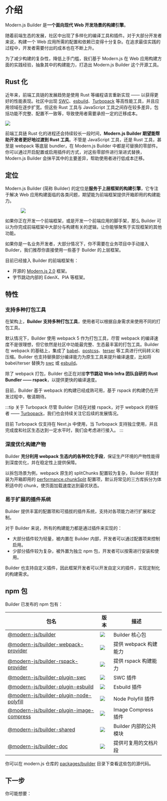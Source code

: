 # 介绍

Modern.js Builder 是**一个面向现代 Web 开发场景的构建引擎**。

随着前端生态的发展，社区中出现了多样化的编译工具和插件。对于大部分开发者来说，构建一个 Web 应用所需的配置和依赖已变得十分复杂。在追求最佳实践的过程中，开发者需要付出的成本也在不断上升。

为了减少构建的复杂性，降低上手门槛，我们基于 Modern.js 在 Web 应用构建方面的实践经验，抽象其中的构建能力，打造出 Modern.js Builder 这个开源工具。

## Rust 化

近年来，前端工具链的发展趋势是使用 Rust 等编程语言重新实现 —— 以获得更好的性能表现。社区中出现 [SWC](https://swc.rs/)、[esbuild](https://github.com/evanw/esbuild)、[Turbopack](https://turbo.build/pack) 等高性能工具，并且应用领域在逐步扩宽。但这些 Rust 工具与 JavaScript 工具之间存在较多差异，包括功能不完整、配置不一致等，导致使用者需要承担一定的迁移成本。

<img src="https://lf3-static.bytednsdoc.com/obj/eden-cn/zq-uylkvT/ljhwZthlaukjlkulzlp/rust-tools-11175.png" />

前端工具链 Rust 化的进程还会持续较长一段时间，**Modern.js Builder 期望能帮助开发者更好地过渡到 Rust 工具**。不管是 JavaScript 工具，还是 Rust 工具，甚至是 webpack 等底层 bundler，在 Modern.js Builder 中都是可替换的零部件。你可以通过开启配置或启用插件的方式，对这些零部件进行渐进式替换，Modern.js Builder 会抹平其中的主要差异，帮助使用者进行低成本迁移。

## 定位

Modern.js Builder (简称 Builder) 的定位是**服务于上层框架的构建引擎**，它专注于解决 Web 应用构建面临的各类问题，期望能为前端框架提供开箱即用的构建能力。

<img src="https://lf3-static.bytednsdoc.com/obj/eden-cn/zq-uylkvT/ljhwZthlaukjlkulzlp/builder-layers-1117.png" style="max-width: 80%; margin-left: 10%" />

如果你正在开发一个前端框架，或是开发一个前端应用的脚手架，那么 Builder 可以为你完成前端框架中大部分与构建有关的逻辑，让你能够聚焦于实现框架的其他功能。

如果你是一名业务开发者，大部分情况下，你不需要在业务项目中手动接入 Builder，我们推荐你直接使用一些基于 Builder 的上层框架。

目前已经接入 Builder 的前端框架有：

- 开源的 [Modern.js 2.0](https://github.com/modern-js-dev/modern.js) 框架。
- 字节跳动内部的 EdenX、PIA 等框架。

## 特性

### 支持多种打包工具

在架构上，**Builder 支持多种打包工具**，使用者可以根据自身需求来使用不同的打包工具。

默认情况下，Builder 使用 webpack 5 作为打包工具，尽管 webpack 的编译速度不是很理想，但它依然是社区中功能最完整、生态最丰富的打包工具。Builder 在 webpack 的基础上，集成了 [babel](https://github.com/babel/babel)、[postcss](https://github.com/postcss/postcss)、[terser](https://github.com/terser/terser) 等工具进行代码转义和压缩。Builder 也支持替换部分编译能力为原生工具来提升编译速度，比如将 babel/terser 替换为 [swc](https://github.com/swc-project/swc) 或 [esbuild](https://github.com/evanw/esbuild)。

除了 webpack 打包，Builder 也正在对接**字节跳动 Web Infra 团队自研的 Rust Bundler —— rspack**，以提供更快的编译速度。

目前，Builder 基于 webpack 的构建已经成熟可用，基于 rspack 的构建仍在开发过程中，敬请期待。

:::tip 关于 Turbopack
尽管 Builder 已经在对接 rspack，对于 webpack 的继任者 —— [Turbopack](https://turbo.build/pack)，我们也会持续关注它后续的发展情况。

目前 Turbopack 仅支持在 Next.js 中使用，当 Turbopack 支持独立使用，并且完成度和社区生态达到一定水平时，我们会考虑进行接入。
:::

### 深度优化构建产物

Builder **充分利用 webpack 生态内的各种优化手段**，保证生产环境的产物性能得到深度优化，并在稳定性上提供保障。

以拆包场景为例，webpack 原生的 splitChunks 配置较为复杂，Builder 将其封装为开箱即用的 [performance.chunkSplit](/zh/api/config-performance.html#performance-chunksplit) 配置项，默认将常见的三方库拆分为体积适中的 chunk，使页面加载速度达到最优状态。

### 易于扩展的插件系统

Builder 提供丰富的配置项和可插拔的插件系统，支持对各项能力进行扩展和定制。

对于 Builder 来说，所有的构建能力都是通过插件来实现的：

- 大部分插件较为轻量，被内置在 Builder 内部，开发者可以通过配置项来控制启用。
- 少部分插件较为复杂，被外置为独立 npm 包，开发者可以按需进行安装和使用。

Builder 也支持自定义插件，因此框架开发者可以开发自定义的插件，实现定制化的构建需求。

## npm 包

Builder 已发布的 npm 包有：

| 包名                                                                                                               | 版本                                                                                              | 描述                   |
| ------------------------------------------------------------------------------------------------------------------ | ------------------------------------------------------------------------------------------------- | ---------------------- |
| [@modern-js/builder](https://www.npmjs.com/package/@modern-js/builder)                                             | ![](https://img.shields.io/npm/v/@modern-js/builder/beta?style=flat-square)                       | Builder 核心包         |
| [@modern-js/builder-webpack-provider](https://www.npmjs.com/package/@modern-js/builder-webpack-provider)           | ![](https://img.shields.io/npm/v/@modern-js/builder-webpack-provider/beta?style=flat-square)      | 提供 webpack 构建能力  |
| [@modern-js/builder-rspack-provider](https://www.npmjs.com/package/@modern-js/builder-rspack-provider)             | ![](https://img.shields.io/npm/v/@modern-js/builder-rspack-provider/beta?style=flat-square)       | 提供 rspack 构建能力   |
| [@modern-js/builder-plugin-swc](https://www.npmjs.com/package/@modern-js/builder-plugin-swc)                       | ![](https://img.shields.io/npm/v/@modern-js/builder-plugin-swc/beta?style=flat-square)            | SWC 插件               |
| [@modern-js/builder-plugin-esbuild](https://www.npmjs.com/package/@modern-js/builder-plugin-esbuild)               | ![](https://img.shields.io/npm/v/@modern-js/builder-plugin-esbuild/beta?style=flat-square)        | Esbuild 插件           |
| [@modern-js/builder-plugin-node-polyfill](https://www.npmjs.com/package/@modern-js/builder-plugin-node-polyfill)   | ![](https://img.shields.io/npm/v/@modern-js/builder-plugin-node-polyfill/beta?style=flat-square)  | Node Polyfill 插件     |
| [@modern-js/builder-plugin-image-compress](https://www.npmjs.com/package/@modern-js/builder-plugin-image-compress) | ![](https://img.shields.io/npm/v/@modern-js/builder-plugin-image-compress/beta?style=flat-square) | Image Compress 插件           |
| [@modern-js/builder-shared](https://www.npmjs.com/package/@modern-js/builder-shared)                               | ![](https://img.shields.io/npm/v/@modern-js/builder-shared/beta?style=flat-square)                | Builder 内部的公共模块 |
| [@modern-js/builder-doc](https://www.npmjs.com/package/@modern-js/builder-doc)                                     | ![](https://img.shields.io/npm/v/@modern-js/builder-doc/beta?style=flat-square)                   | 提供可复用的文档片段   |

你可以在 modern.js 仓库的 [packages/builder](https://github.com/modern-js-dev/modern.js/tree/main/packages/builder/) 目录下查看这些包的源代码。

## 下一步

你可能想要：

<NextSteps>
  <Step href="/guide/quick-start.html" title="快速上手" description="了解如何使用 Builder"/>
  <Step href="/guide/features.html" title="功能导航" description="了解 Builder 提供的所有功能"/>
  <Step href="/api" title="查阅 API" description="查看详细的 API 文档"/>
</NextSteps>
